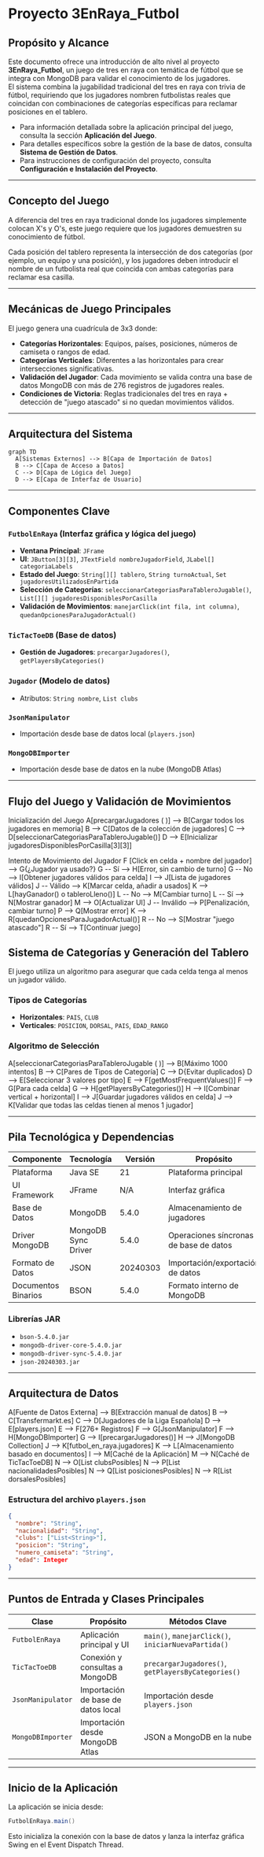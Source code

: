 # Proyecto 3EnRaya_Futbol

## Propósito y Alcance

Este documento ofrece una introducción de alto nivel al proyecto **3EnRaya_Futbol**, un juego de tres en raya con temática de fútbol que se integra con MongoDB para validar el conocimiento de los jugadores.  
El sistema combina la jugabilidad tradicional del tres en raya con trivia de fútbol, requiriendo que los jugadores nombren futbolistas reales que coincidan con combinaciones de categorías específicas para reclamar posiciones en el tablero.

- Para información detallada sobre la aplicación principal del juego, consulta la sección **Aplicación del Juego**.
- Para detalles específicos sobre la gestión de la base de datos, consulta **Sistema de Gestión de Datos**.
- Para instrucciones de configuración del proyecto, consulta **Configuración e Instalación del Proyecto**.

---

## Concepto del Juego

A diferencia del tres en raya tradicional donde los jugadores simplemente colocan X's y O's, este juego requiere que los jugadores demuestren su conocimiento de fútbol.

Cada posición del tablero representa la intersección de dos categorías (por ejemplo, un equipo y una posición), y los jugadores deben introducir el nombre de un futbolista real que coincida con ambas categorías para reclamar esa casilla.

---

## Mecánicas de Juego Principales

El juego genera una cuadrícula de 3x3 donde:

- **Categorías Horizontales**: Equipos, países, posiciones, números de camiseta o rangos de edad.
- **Categorías Verticales**: Diferentes a las horizontales para crear intersecciones significativas.
- **Validación del Jugador**: Cada movimiento se valida contra una base de datos MongoDB con más de 276 registros de jugadores reales.
- **Condiciones de Victoria**: Reglas tradicionales del tres en raya + detección de "juego atascado" si no quedan movimientos válidos.

---

## Arquitectura del Sistema

```mermaid
graph TD
  A[Sistemas Externos] --> B[Capa de Importación de Datos]
  B --> C[Capa de Acceso a Datos]
  C --> D[Capa de Lógica del Juego]
  D --> E[Capa de Interfaz de Usuario]
```

---

## Componentes Clave

### `FutbolEnRaya` (Interfaz gráfica y lógica del juego)

- **Ventana Principal**: `JFrame`
- **UI**: `JButton[3][3]`, `JTextField nombreJugadorField`, `JLabel[] categoriaLabels`
- **Estado del Juego**: `String[][] tablero`, `String turnoActual`, `Set jugadoresUtilizadosEnPartida`
- **Selección de Categorías**: `seleccionarCategoriasParaTableroJugable()`, `List[][] jugadoresDisponiblesPorCasilla`
- **Validación de Movimientos**: `manejarClick(int fila, int columna)`, `quedanOpcionesParaJugadorActual()`

### `TicTacToeDB` (Base de datos)

- **Gestión de Jugadores**: `precargarJugadores()`, `getPlayersByCategories()`

### `Jugador` (Modelo de datos)

- Atributos: `String nombre`, `List clubs`

### `JsonManipulator`

- Importación desde base de datos local (`players.json`)

### `MongoDBImporter`

- Importación desde base de datos en la nube (MongoDB Atlas)

---

## Flujo del Juego y Validación de Movimientos

Inicialización del Juego
    A[precargarJugadores ( )] --> B[Cargar todos los jugadores en memoria]
    B --> C[Datos de la colección de jugadores]
    C --> D[seleccionarCategoriasParaTableroJugable()]
    D --> E[Inicializar jugadoresDisponiblesPorCasilla[3][3]]

Intento de Movimiento del Jugador
    F [Click en celda + nombre del jugador] --> G{¿Jugador ya usado?}
    G -- Sí --> H[Error, sin cambio de turno]
    G -- No --> I[Obtener jugadores válidos para celda]
    I --> J[Lista de jugadores válidos]
    J -- Válido --> K[Marcar celda, añadir a usados]
    K --> L[hayGanador() o tableroLleno()]
    L -- No --> M[Cambiar turno]
    L -- Sí --> N[Mostrar ganador]
    M --> O[Actualizar UI]
    J -- Inválido --> P[Penalización, cambiar turno]
    P --> Q[Mostrar error]
    K --> R[quedanOpcionesParaJugadorActual()]
    R -- No --> S[Mostrar "juego atascado"]
    R -- Sí --> T[Continuar juego]

## Sistema de Categorías y Generación del Tablero

El juego utiliza un algoritmo para asegurar que cada celda tenga al menos un jugador válido.

### Tipos de Categorías

- **Horizontales**: `PAIS`, `CLUB`
- **Verticales**: `POSICION`, `DORSAL`, `PAIS`, `EDAD_RANGO`

### Algoritmo de Selección

  A[seleccionarCategoriasParaTableroJugable ( )] --> B[Máximo 1000 intentos]
  B --> C[Pares de Tipos de Categoría]
  C --> D{Evitar duplicados}
  D --> E[Seleccionar 3 valores por tipo]
  E --> F[getMostFrequentValues()]
  F --> G[Para cada celda]
  G --> H[getPlayersByCategories()]
  H --> I[Combinar vertical + horizontal]
  I --> J[Guardar jugadores válidos en celda]
  J --> K[Validar que todas las celdas tienen al menos 1 jugador]

---

## Pila Tecnológica y Dependencias

| Componente           | Tecnología              | Versión     | Propósito                                  |
|----------------------|-------------------------|-------------|---------------------------------------------|
| Plataforma           | Java SE                 | 21          | Plataforma principal                        |
| UI Framework         | JFrame                  | N/A         | Interfaz gráfica                            |
| Base de Datos        | MongoDB                 | 5.4.0       | Almacenamiento de jugadores                 |
| Driver MongoDB       | MongoDB Sync Driver     | 5.4.0       | Operaciones síncronas de base de datos      |
| Formato de Datos     | JSON                    | 20240303    | Importación/exportación de datos            |
| Documentos Binarios  | BSON                    | 5.4.0       | Formato interno de MongoDB                  |

### Librerías JAR

- `bson-5.4.0.jar`
- `mongodb-driver-core-5.4.0.jar`
- `mongodb-driver-sync-5.4.0.jar`
- `json-20240303.jar`

---

## Arquitectura de Datos

  A[Fuente de Datos Externa] --> B[Extracción manual de datos]
  B --> C[Transfermarkt.es]
  C --> D[Jugadores de la Liga Española]
  D --> E[players.json]
  E --> F[276+ Registros]
  F --> G[JsonManipulator]
  F --> H[MongoDBImporter]
  G --> I[precargarJugadores()]
  H --> J[MongoDB Collection]
  J --> K[futbol_en_raya.jugadores]
  K --> L[Almacenamiento basado en documentos]
  I --> M[Caché de la Aplicación]
  M --> N[Caché de TicTacToeDB]
  N --> O[List clubsPosibles]
  N --> P[List nacionalidadesPosibles]
  N --> Q[List posicionesPosibles]
  N --> R[List dorsalesPosibles]


### Estructura del archivo `players.json`

```json
{
  "nombre": "String",
  "nacionalidad": "String",
  "clubs": ["List<String>"],
  "posicion": "String",
  "numero_camiseta": "String",
  "edad": Integer
}
```

---

## Puntos de Entrada y Clases Principales

| Clase            | Propósito                                | Métodos Clave                                      |
|------------------|-------------------------------------------|----------------------------------------------------|
| `FutbolEnRaya`   | Aplicación principal y UI                 | `main()`, `manejarClick()`, `iniciarNuevaPartida()`|
| `TicTacToeDB`    | Conexión y consultas a MongoDB            | `precargarJugadores()`, `getPlayersByCategories()` |
| `JsonManipulator`| Importación de base de datos local        | Importación desde `players.json`                   |
| `MongoDBImporter`| Importación desde MongoDB Atlas           | JSON a MongoDB en la nube                          |

---

## Inicio de la Aplicación

La aplicación se inicia desde:

```java
FutbolEnRaya.main()
```

Esto inicializa la conexión con la base de datos y lanza la interfaz gráfica Swing en el Event Dispatch Thread.
